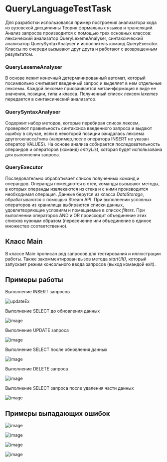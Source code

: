 # QueryLanguageTestTask

Для разработки использовался пример построения анализатора кода из вузовской дисциплины Теория формальных языков и трансляций. Анализ запросов производится с помощью трех
основных классов: лексический анализатор QueryLexemeAnalyser, синтаксический анализатор QuerySyntaxAnalyser и исполнитель команд QueryExecutor. Классы по очереди вызывают
друг друга и работают с возвращенным результатом.

### QueryLexemeAnalyser

В основе лежит конечный детерминированный автомат, который посимвольно считывает введенный запрос и выделяет в нем отдельные лексемы. Каждой лексеме присваивается
метаинформация в виде ее значения, позиции, типа и класса. Полученный список лексем *lexemes* передается в синтаксический анализатор.

### QuerySyntaxAnalyser

Содержит набор методов, которые перебирая список лексем, проверяют правильность синтаксиса введенного запроса и выдают ошибку в случае, если в некоторой позиции 
ожидалась лексема другогокласса/типа (например,после оператора INSERT не указан оператор VALUES). На основе анализа собирается последовательность операндов 
и операторов (команд) *entryList*, которая будет использована для выполнения запроса.

### QueryExecutor

Последовательно обрабатывает список полученных команд и операндов. Операнды помещаются в стек, команды вызывают методы, в которых операнды извлекаются из стека и 
с ними производится необходимая операция. Данные берутся из класса *DataStorage*, обрабатываются с помощью Stream API. При выполнении условных операторов из хранилища
выбираются списки данных, удовлетворяющие условиям и помещаемые в список *filters*. При выполнении операторов AND и OR происходит объединение этих списков нужным образом
(пересечение или объединение в единое множество соответственно).

## Класс Main

В классе Main прописан ряд запросов для тестирования и иллюстрации работы. Также закомментирован вызов метода *startUI()*, который запускает режим консольного ввода 
запросов (выход командой exit).

## Примеры работы

Выполнение INSERT запросов

![updateEx](https://user-images.githubusercontent.com/70659948/227926185-9a7d3502-6083-4165-841c-28e83dbdc441.JPG)

Выполнение SELECT до обновления данных

![image](https://user-images.githubusercontent.com/70659948/227931027-60f84804-4724-4050-a52e-a2c0e6cefb4d.png)

Выполнение UPDATE запроса

![image](https://user-images.githubusercontent.com/70659948/227930875-148bcc2b-118f-4ced-94ac-8b138a1ce191.png)

Выполнение SELECT после обновления данных

![image](https://user-images.githubusercontent.com/70659948/227931079-4c90d78c-e756-4e70-8719-b34b0f5341c8.png)

Выполнение DELETE запроса

![image](https://user-images.githubusercontent.com/70659948/227931834-25b1c670-ebb3-465d-b41f-8d1fc2b2c5b0.png)

Выполнение SELECT запроса после удаления части данных

![image](https://user-images.githubusercontent.com/70659948/227931969-e4e71af2-594e-4617-ae6f-f6b9332b7cf1.png)

## Примеры выпадающих ошибок

![image](https://user-images.githubusercontent.com/70659948/227935495-62e65d3a-e794-4bda-9a98-c30f9ae566b7.png)

![image](https://user-images.githubusercontent.com/70659948/227935621-f97cfb66-832b-47e9-b757-b83bfdfa383f.png)

![image](https://user-images.githubusercontent.com/70659948/227935730-b2b87862-bfe3-4454-8633-2a15599baa3f.png)

![image](https://user-images.githubusercontent.com/70659948/227935923-36266b93-3bda-42c4-be12-7be4ad0f98ba.png)

